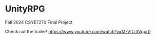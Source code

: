# UnityRPG

Fall 2024 CSYE7270 Final Project

Check out the trailer! https://www.youtube.com/watch?v=M-VDz3Vgpr0